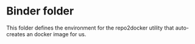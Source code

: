# Binder folder
This folder defines the environment for the repo2docker utility that
auto-creates an docker image for us.
